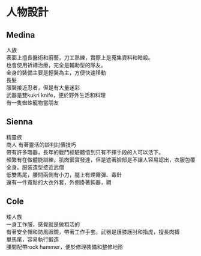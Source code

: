 # 人物設計

## Medina
人族  
表面上擅長醫術和廚藝，刀工熟練，實際上是蒐集資料和暗殺。  
也會使用祈禱治療，完全是輔助型的隊友。  
全身的裝備主要是輕裝為主，方便快速移動  
長髮  
服裝接近忍者，但是有大量迷彩  
武器是雙kukri knife，便於野外生活和料理  
有一隻蜘蛛寵物當朋友

## Sienna
精靈族  
商人 有著靈活的談判討價技巧   
帶有許多暗器，長年的戰鬥經驗體悟到只有不擇手段的人可以活下。  
頻繁有在做體能訓練，肌肉緊實發達，但是遮著臉部是不讓人容易認出，衣服包覆全身。服裝造型接近武僧  
低雙馬尾，腰間兩側有小刀，腿上有煙霧彈、毒針  
還有一件寬鬆的大衣外套，外側掛著鈍器，鐧

## Cole
矮人族   
一身工作服，感覺就是做粗活的  
有著安全帽和防風眼鏡，帶著工作手套。武器是護膝護肘和指虎，擅長肉搏  
單馬尾，容易執行鍛造  
腰間配帶rock hammer，便於修理裝備和整修地形
